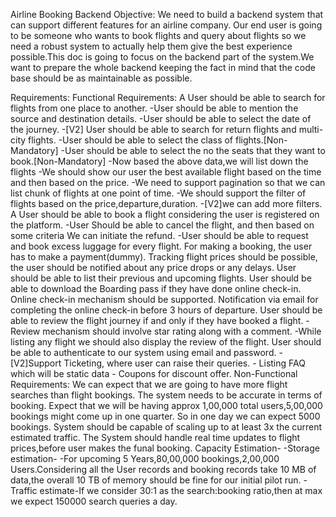 Airline Booking Backend
Objective:
We need to build a backend system that can support different features for an airline company.
Our end user is going to be someone who wants to book flights and query about flights so we need a robust system to actually help them give the best experience possible.This doc is going to focus on the backend part of the system.We want to prepare the whole backend keeping the fact in mind that the code base should be as maintainable as possible.

Requirements:
Functional Requirements:
A User should be able to search for flights from one place to another.
-User should be able to mention the source and destination details.
-User should be able to select the date of the journey. -[V2] User should be able to search for return flights and multi-city flights.
-User should be able to select the class of flights.[Non-Mandatory]
-User should be able to select the no the seats that they want to book.[Non-Mandatory]
-Now based the above data,we will list down the flights
-We should show our user the best available flight based on the time and
then based on the price.
-We need to support pagination so that we can list chunk of flights at one
point of time.
-We should support the filter of flights based on the price,departure,duration. -[V2]we can add more filters.
A User should be able to book a flight considering the user is registered on the platform.
-User Should be able to cancel the flight, and then based on some criteria
We can initiate the refund.
-User should be able to request and book excess luggage for every flight.
For making a booking, the user has to make a payment(dummy).
Tracking flight prices should be possible, the user should be notified about any price drops or any delays.
User should be able to list their previous and upcoming flights.
User should be able to download the Boarding pass if they have done online check-in.
Online check-in mechanism should be supported.
Notification via email for completing the online check-in before 3 hours of departure.
User should be able to review the flight journey if and only if they have booked a flight.
-Review mechanism should involve star rating along with a comment.
-While listing any flight we should also display the review of the flight.
User should be able to authenticate to our system using email and password. -[V2]Support Ticketing, where user can raise their queries. - Listing FAQ which will be static data - Coupons for discount offer.
Non-Functional Requirements:
We can expect that we are going to have more flight searches than flight bookings.
The system needs to be accurate in terms of booking.
Expect that we will be having approx 1,00,000 total users,5,00,000 bookings might come up in one quarter.
So in one day we can expect 5000 bookings.
System should be capable of scaling up to at least 3x the current estimated traffic.
The System should handle real time updates to flight prices,before user makes the funal booking.
Capacity Estimation-
-Storage estimation-
-For upcoming 5 Years,80,00,000 bookings,2,00,000 Users.Considering all the
User records and booking records take 10 MB of data,the overall 10 TB of memory should be fine for our initial pilot run.
-Traffic estimate-If we consider 30:1 as the search:booking ratio,then at max we expect
150000 search queries a day.
